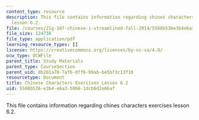 ```yaml
---
content_type: resource
description: This file contains information regarding chines characters exercises
  lesson 6.2.
file: /courses/21g-107-chinese-i-streamlined-fall-2014/5508b536e3b4e6a350661dcb6d2e66af_MIT21G_107F14_L6_st2_6.2.pdf
file_size: 124738
file_type: application/pdf
learning_resource_types: []
license: https://creativecommons.org/licenses/by-nc-sa/4.0/
ocw_type: OCWFile
parent_title: Study Materials
parent_type: CourseSection
parent_uid: 8b281a78-7af6-0ff6-b9ab-be5bf3c13f16
resourcetype: Document
title: Chinese Characters Exercises Lesson 6.2
uid: 5508b536-e3b4-e6a3-5066-1dcb6d2e66af
---
```

This file contains information regarding chines characters exercises lesson 6.2.